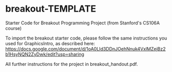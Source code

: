 # breakout-TEMPLATE
Starter Code for Breakout Programming Project (from Stanford's CS106A course)

To import the breakout starter code, please follow the same instructions you used for GraphicsIntro, as described here: https://docs.google.com/document/d/1oA0LId3DDnJOehNnuk4VxlMZejBz2b1HsyNQN2ZyDwk/edit?usp=sharing

All further instructions for the project in breakout_handout.pdf.
